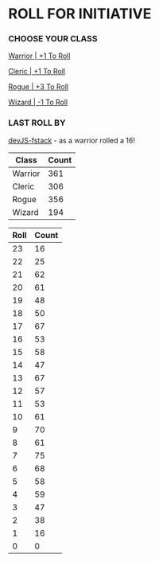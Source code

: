# ROLL FOR INITIATIVE
### CHOOSE YOUR CLASS

[Warrior | +1 To Roll](https://github.com/benjaminsampica/benjaminsampica/issues/new?title=roll%7Cwarrior&body=Just+click+%27Submit+new+issue%27.)

[Cleric | +1 To Roll](https://github.com/benjaminsampica/benjaminsampica/issues/new?title=roll%7Ccleric&body=Just+click+%27Submit+new+issue%27.)

[Rogue | +3 To Roll](https://github.com/benjaminsampica/benjaminsampica/issues/new?title=roll%7Crogue&body=Just+click+%27Submit+new+issue%27.)

[Wizard | -1 To Roll](https://github.com/benjaminsampica/benjaminsampica/issues/new?title=roll%7Cwizard&body=Just+click+%27Submit+new+issue%27.)
### LAST ROLL BY
[devJS-fstack](https://www.github.com/devJS-fstack) - as a warrior rolled a 16!

|Class|Count|
|-|-|
|Warrior|361|
|Cleric|306|
|Rogue|356|
|Wizard|194|

|Roll|Count|
|-|-|
|23|16
|22|25
|21|62
|20|61
|19|48
|18|50
|17|67
|16|53
|15|58
|14|47
|13|67
|12|57
|11|53
|10|61
|9|70
|8|61
|7|75
|6|68
|5|58
|4|59
|3|47
|2|38
|1|16
|0|0
